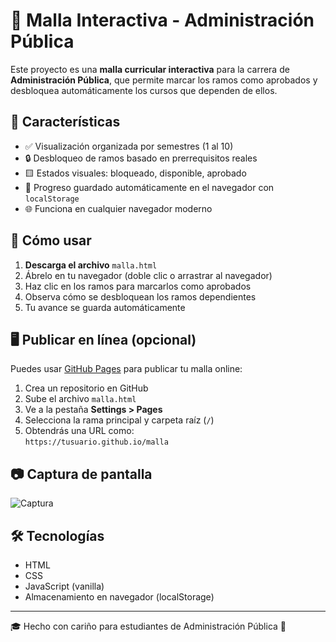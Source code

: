 # 📘 Malla Interactiva - Administración Pública

Este proyecto es una **malla curricular interactiva** para la carrera de **Administración Pública**, que permite marcar los ramos como aprobados y desbloquea automáticamente los cursos que dependen de ellos.

## 🎯 Características

- ✅ Visualización organizada por semestres (1 al 10)
- 🔒 Desbloqueo de ramos basado en prerrequisitos reales
- 🟨 Estados visuales: bloqueado, disponible, aprobado
- 💾 Progreso guardado automáticamente en el navegador con `localStorage`
- 🌐 Funciona en cualquier navegador moderno

## 🧠 Cómo usar

1. **Descarga el archivo** `malla.html`
2. Ábrelo en tu navegador (doble clic o arrastrar al navegador)
3. Haz clic en los ramos para marcarlos como aprobados
4. Observa cómo se desbloquean los ramos dependientes
5. Tu avance se guarda automáticamente

## 🖥️ Publicar en línea (opcional)

Puedes usar [GitHub Pages](https://pages.github.com) para publicar tu malla online:

1. Crea un repositorio en GitHub
2. Sube el archivo `malla.html`
3. Ve a la pestaña **Settings > Pages**
4. Selecciona la rama principal y carpeta raíz (`/`)
5. Obtendrás una URL como:  
   `https://tusuario.github.io/malla`

## 📷 Captura de pantalla

![Captura](./screenshot.png)

## 🛠 Tecnologías

- HTML
- CSS
- JavaScript (vanilla)
- Almacenamiento en navegador (localStorage)

---

🎓 Hecho con cariño para estudiantes de Administración Pública 💼

